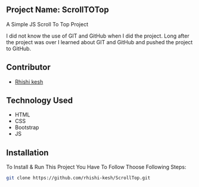 <h2>Project Name: ScrollTOTop </h2>
<p>A Simple JS Scroll To Top Project</p>
<p>I did not know the use of GIT and GitHub when I did the project. Long after the project was over I learned about GIT and GitHub and pushed the project to GitHub.</p>

## Contributor

-   <a href="https://github.com/rhishi-kesh" target="_blank">Rhishi kesh</a>

## Technology Used

- HTML
- CSS
- Bootstrap
- JS

## Installation

To Install & Run This Project You Have To Follow Thoose Following Steps:

```sh
git clone https://github.com/rhishi-kesh/ScrollTop.git
```

